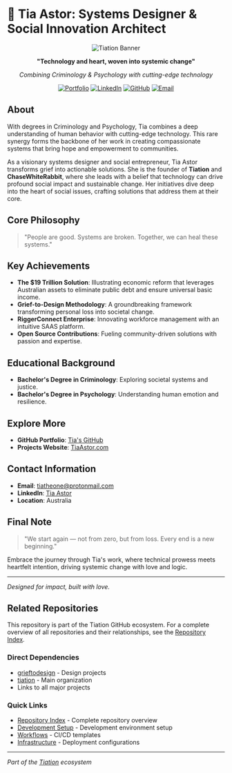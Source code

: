 # 🌟 Tia Astor: Systems Designer & Social Innovation Architect

<div align="center">

![Tiation Banner](https://img.shields.io/badge/🔮_TIATION_ECOSYSTEM-Transform_Systems_With_Love-00FFFF?style=for-the-badge&labelColor=0A0A0A&color=FF00FF)

**"Technology and heart, woven into systemic change"**

*Combining Criminology & Psychology with cutting-edge technology*

[![Portfolio](https://img.shields.io/badge/🌐_Portfolio-Live_Demo-00FFFF?style=flat-square&labelColor=0A0A0A)](https://tiation.github.io/TiaAstor/)
[![LinkedIn](https://img.shields.io/badge/💼_LinkedIn-Connect-007FFF?style=flat-square&labelColor=0A0A0A)](https://www.linkedin.com/in/tiation/)
[![GitHub](https://img.shields.io/badge/⚡_Projects-View_All-FF00FF?style=flat-square&labelColor=0A0A0A)](https://github.com/tiation)
[![Email](https://img.shields.io/badge/📧_Email-Contact_Me-00FFFF?style=flat-square&labelColor=0A0A0A)](mailto:tiatheone@protonmail.com)

</div>

## About

With degrees in Criminology and Psychology, Tia combines a deep understanding of human behavior with cutting-edge technology. This rare synergy forms the backbone of her work in creating compassionate systems that bring hope and empowerment to communities.

As a visionary systems designer and social entrepreneur, Tia Astor transforms grief into actionable solutions. She is the founder of **Tiation** and **ChaseWhiteRabbit**, where she leads with a belief that technology can drive profound social impact and sustainable change. Her initiatives dive deep into the heart of social issues, crafting solutions that address them at their core.

## Core Philosophy

> "People are good. Systems are broken. Together, we can heal these systems."

## Key Achievements

- **The $19 Trillion Solution**: Illustrating economic reform that leverages Australian assets to eliminate public debt and ensure universal basic income.
- **Grief-to-Design Methodology**: A groundbreaking framework transforming personal loss into societal change.
- **RiggerConnect Enterprise**: Innovating workforce management with an intuitive SAAS platform.
- **Open Source Contributions**: Fueling community-driven solutions with passion and expertise.

## Educational Background

- **Bachelor's Degree in Criminology**: Exploring societal systems and justice.
- **Bachelor's Degree in Psychology**: Understanding human emotion and resilience.

## Explore More

- **GitHub Portfolio**: [Tia's GitHub](https://github.com/tiation)
- **Projects Website**: [TiaAstor.com](https://tiation.github.io/TiaAstor/)

## Contact Information

- **Email**: [tiatheone@protonmail.com](mailto:tiatheone@protonmail.com)
- **LinkedIn**: [Tia Astor](https://www.linkedin.com/in/tiation/)
- **Location**: Australia

## Final Note

> "We start again — not from zero, but from loss. Every end is a new beginning."

Embrace the journey through Tia's work, where technical prowess meets heartfelt intention, driving systemic change with love and logic.

---

*Designed for impact, built with love.*

## Related Repositories

This repository is part of the Tiation GitHub ecosystem. For a complete overview of all repositories and their relationships, see the [Repository Index](./REPOSITORY_INDEX.md).

### Direct Dependencies
- [grieftodesign](https://github.com/tiation/grieftodesign) - Design projects
- [tiation](https://github.com/tiation/tiation) - Main organization
- Links to all major projects

### Quick Links
- [Repository Index](./REPOSITORY_INDEX.md) - Complete repository overview
- [Development Setup](https://github.com/tiation/ubuntu-dev-setup) - Development environment setup
- [Workflows](https://github.com/tiation/workflows) - CI/CD templates
- [Infrastructure](https://github.com/tiation/server-configs-gae) - Deployment configurations

---
*Part of the [Tiation](https://github.com/tiation/tiation) ecosystem*
